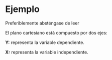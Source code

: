 # Ejemplo
Preferiblemente absténgase de leer

El plano cartesiano está compuesto por dos ejes:

**Y:** representa la variable dependiente.

**X:** representa la variable independiente. 
